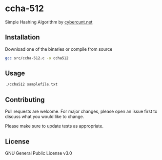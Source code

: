 # ccha-512

Simple Hashing Algorithm by [cybercunt.net](https://cybercunt.net)

## Installation

Download one of the binaries or compile from source

```bash
gcc src/ccha-512.c -o ccha512
```

## Usage

```bash
./ccha512 samplefile.txt
```

## Contributing
Pull requests are welcome. For major changes, please open an issue first to discuss what you would like to change.

Please make sure to update tests as appropriate.

## License
GNU General Public License v3.0

